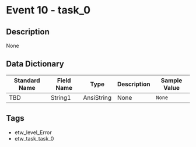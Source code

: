 # Event 10 - task_0

## Description
None

## Data Dictionary
|Standard Name|Field Name|Type|Description|Sample Value|
|---|---|---|---|---|
|TBD|String1|AnsiString|None|`None`|

## Tags
* etw_level_Error
* etw_task_task_0